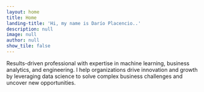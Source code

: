 ```yaml
---
layout: home
title: Home
landing-title: 'Hi, my name is Darío Placencio..'
description: null
image: null
author: null
show_tile: false
---
```


Results-driven professional with expertise in machine learning, business analytics, and engineering. I help organizations drive innovation and growth by leveraging data science to solve complex business challenges and uncover new opportunities.
